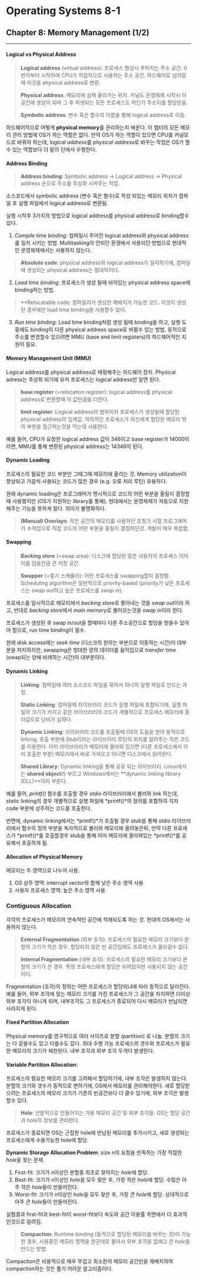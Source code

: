 # Operating Systems 8-1
## Chapter 8: Memory Management (1/2)
<hr>

#### Logical vs Physical Address

> **Logical address** (virtual address): 프로세스 형성시 주어지는 주소 공간. 0번지부터 시작하며 CPU가 직접적으로 사용하는 주소 공간. 하드웨어로 넘어갈때 이것을 physical address로 변환.
>
> **Physical address**: 메모리에 실제 올라가는 위치. 커널도 운영체제 시작시 이 공간에 생성이 되며 그 후 파생되는 모든 프로세스도 어딘가 주소지를 할당받음.
>
> **Symbolic address**: 변수 혹은 함수의 이름을 통해 logical address로 이동.

하드웨어적으로 어떻게 **physical memory**를 관리하는지 배운다. 이 챕터의 모든 메모리 관리 방법에 OS가 하는 역할은 없다. 만약 OS가 하는 역할이 있으면 CPU를 커널모드로 바꿔야 하는데, *logical address*를 *physical address*로 바꾸는 작업은 OS가 할수 있는 역할보다 더 밑의 단에서 수행한다.

#### Address Binding

> **Address binding**: Symbolic address -> Logical address -> Physical address 순으로 주소를 추상화 시켜주는 작업.

소스코드에서 symbolic address (변수 혹은 함수)로 작성 되있는 메모리 위치가 컴파일 후 실행 파일에서 logical address로 변환됨.

실행 시작후 3가지의 방법으로 logical address를 physical address로 binding할수 있다.

1. *Compile time binding*: 컴파일시 주어진 logical address와 physical address를 일치 시키는 방법. Multitasking이 안되던 환경에서 사용되던 방법으로 현대적인 운영체제에서는 사용하지 않는다.
> **Absolute code**: physical address와 logical address가 일치하기에, 컴파일때 생성되는 physical address는 절대적이다.

2. *Load time binding*: 프로세스가 생성 될때 비어있는 physical address space에 binding하는 방법.
> **Relocatable code: 컴파일러가 생성한 재배치가 가능한 코드. 이것이 생성된 경우에만 load time binding을 사용할수 있다.

3. *Run time binding*: Load time binding처럼 생성 될때 binding을 하고, 실행 도중에도 binding이 다른 physical address space로 바뀔수 있는 방법. 동적으로 주소를 변경할수 있으려면 MMU (base and limit registers)의 하드웨어적인 지원이 필요.

#### Memory Management Unit (MMU)

Logical address를 physical address로 매핑해주는 하드웨어 장치. Physical adress는 추상화 되기에 유저 프로세스는 logical address만 알면 된다.

> **base register** (=relocation register): logical address를 physical address로 변환할때 이 값만큼을 더한다.
>
> **limit register**: Logical address의 범위이자 프로세스가 생성될때 할당된 physical address의 임계값. 악의적인 프로세스가 자신에게 할당된 메모리 밖의 부분을 접근하는것을 막는데 사용한다.

예를 들어, CPU가 요청한 logical address 값이 346이고 base register가 14000이라면, MMU를 통해 변환된 physical address는 14346이 된다.

#### Dynamic Loading

프로세스의 필요한 코드 부분만 그때그때 메모리에 올리는 것. Memory utilization이 향상되고 가끔씩 사용되는 코드가 많은 경우 (e.g. 오류 처리 루틴) 유용하다.

원래 dynamic loading은 프로그래머가 명시적으로 코드의 어떤 부분을 올릴지 결정할때 사용했지만 (OS가 지원하는 library를 통해), 현대에서는 운영체제가 자동으로 지원해주는 기능을 뜻하게 됬다. 의미가 불명확하다.

> **(Manual) Overlays**: 작은 공간의 메모리를 사용하던 초창기 시절 프로그래머가 수작업으로 직접 코드의 어떤 부분을 올릴지 결정하던것. 개발이 매우 복잡함.

#### Swapping

> **Backing store** (=swap area): 디스크에 할당된 많은 사용자의 프로세스 이미지를 담을칸큼 큰 저장 공간.
>
> **Swapper** (=중기 스케쥴러): 어떤 프로세스를 swapping할지 결정함. Scheduling algorithm은 일반적으로 priority-based (priority가 낮은 프로세스는 *swap out*하고 높은 프로세스를 *swap in*).

프로세스를 일시적으로 메모리에서 *backing store*로 쫓아내는 것을 *swap out*이라 하고, 반대로 *backing store*에서 *main memory*로 불러오는것을 *swap in*이라 한다.

프로세스가 생성된 후 swap in/out을 할때마다 다른 주소공간으로 할당을 받을수 있어야 함으로, run time binding이 필수.

원래 disk access에는 *seek time* (디스크의 원하는 부분으로 이동하는 시간)이 대부분을 차지하지만, swapping은 방대한 양의 데이터를 움직임으로 *transfer time* (swap되는 양에 비례하는 시간)이 대부분이다.

#### Dynamic Linking

> **Linking**: 컴파일때 여러 소스코드 파일을 묶어서 하나의 실행 파일로 만드는 과정.
>
> **Static Linking**: 컴파일때 라이브러리 코드가 실행 파일에 포함되기에, 실행 파일의 크기가 커지고 같은 라이브러리의 코드가 개별적으로 프로세스 메모리에 올라감으로 낭비가 심하다.
>
> **Dynamic Linking**: 라이브러리 코드를 호출될때 OS의 도움을 받아 동적으로 linking. 호출 부분에 *Stub*이라는 라이브러리 루틴의 위치를 알려주는 작은 코드를 이용한다. 이미 라이브러리가 메모리에 올라와 있으면 (다른 프로세스에서 이미 호출한 부분) 메모리에서 바로 가져오고 아니면 디스크에서 읽어온다.
>
> **Shared Library**: Dynamic linking을 통해 공유 되는 라이브러리. Linux에서는 **shared object**라 부르고 Windows에서는 **dynamic linking library (DLL)**이라 부른다.

예를 들어, *printf()* 함수를 호출할 경우 *stdio* 라이브러리에서 불러와 link 하는데, static linking의 경우 개별적으로 실행 파일에 *printf()*의 정의를 포함하여 각자 code 부분에 상주하는 코드를 호출한다.

반면에, dynamic linking에서는 *printf()*가 호출될 경우 stub을 통해 *stdio* 라이브러리에서 함수의 정의 부분을 독자적으로 불러와 메모리에 올려놓은뒤, 만약 다른 프로세스가 *printf()*를 호출할경우 stub을 통해 이미 메모리에 올라와있는 *printf()*를 공유해서 호출하게 됨.

#### Allocation of Physical Memory

메모리는 두 영역으로 나누어 사용.

1. OS 상주 영역: interrupt vector와 함께 낮은 주소 영역 사용
2. 사용자 프로세스 영역: 높은 주소 영역 사용

### Contiguous Allocation

각각의 프로세스가 메모리의 연속적인 공간에 적재되도록 하는 것. 현대의 OS에서는 사용하지 않는다.

> **External Fragmentation** (외부 조각): 프로세스의 필요한 메모리 크기보다 분할의 크기가 작은 경우. 할당되지 않은 빈 공간임에도 프로세스가 올라갈수 없다. 
>
> **Internal Fragmentation** (내부 조각): 프로세스의 필요한 메모리 크기보다 분할의 크기가 큰 경우. 특정 프로세스에게 할당은 되어있지만 사용되지 않는 공간이다.

Fragmentation (조각)의 정의는 어떤 프로세스가 할당되냐에 따라 동적으로 달라진다. 예를 들어, 외부 조각에 맞는 메모리 크기를 가진 프로세스가 그 공간을 차지하면 더이상 외부 조각이 아니게 되며, 내부조각도 그 프로세스가 종료되어 다시 메모리가 반납되면 사라지게 된다.

#### Fixed Partition Allocation

Physical memory를 영구적으로 여러 사이즈로 분할 (partition) 로 나눔. 분할의 크기는 다 같을수도 있고 다를수도 있다. 최대 수행 가능 프로세스의 갯수와 프로세스가 필요한 메모리의 크기가 제한된다. 내부 조각과 외부 조각 두개다 발생한다.

#### Variable Partition Allocation: 

프로세스의 필요한 메모리 크기를 고려해서 할당하기에, 내부 조각은 발생하지 않는다. 분할의 크기와 갯수가 동적으로 변하기에, OS에서 메모리를 관리해야한다. 새로 할당받으려는 프로세스의 메모리 크기가 기존의 빈공간보다 더 클수 있기에, 외부 조각은 발생할수 있다.

> **Hole**: 산발적으로 만들어지는 가용 메모리 공간 및 외부 조각들. OS는 할당 공간과 hole의 정보를 관리한다.

프로세스가 종료되면 OS는 근접한 hole에 반납된 메모리를 추가시키고, 새로 생성되는 프로세스에게 수용가능한 hole에 할당.

**Dynamic Storage Allocation Problem**: size *n*의 요청을 만족하는 가장 적절한 *hole*을 찾는 문제.
1. First-fit: 크기가 *n*이상인 분할중 최초로 찾아지는 *hole*에 할당.
2. Best-fit: 크기가 *n*이상인 *hole*을 모두 찾은 후, 가장 작은 *hole*에 할당. 수많은 아주 작은 *hole*들이 만들어진다.
3. Worst-fit: 크기가 *n*이상인 *hole*을 모두 찾은 후, 가장 큰 *hole*에 할당. 상대적으로 아주 큰 *hole*들이 만들어진다.

실험결과 first-fit과 best-fit이 worst-fit보다 속도와 공간 이용률 측면에서 더 효과적인것으로 알려짐.

> **Compaction**: Runtime binding (동적으로 할당된 메모리를 바꾸는 것)이 가능한 경우, 사용중인 메모리 영역을 한군데로 몰아서 외부 조각을 없애고 큰 *hole*을 만드는 방법.

Compaction은 비용적으로 매우 무겁고 최소한의 메모리 공간만을 재배치하여 compaction하는 것은 풀기 어려운 알고리즘이다.
